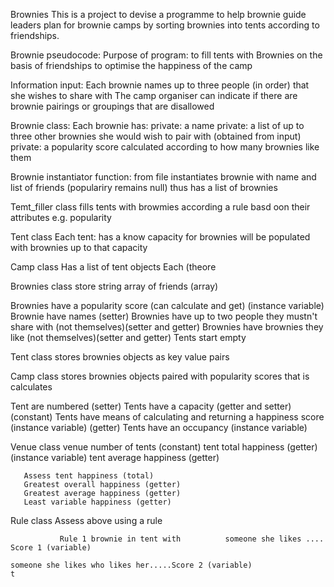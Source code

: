 Brownies
This is a project to devise a programme to help brownie guide leaders plan for brownie camps by sorting brownies into tents according to friendships. 

Brownie pseudocode:
  Purpose of program: to fill tents with Brownies on the basis of friendships to optimise the happiness of the camp

Information input:
  Each brownie names up to three people (in order) that she wishes to share with
  The camp organiser can indicate if there are brownie pairings or groupings that are disallowed


Brownie class:
  Each brownie has:
    private: a name
    private: a list of up to three other brownies she would wish to pair with (obtained from input)
    private: a popularity score calculated according to how many brownies like them
  
Brownie instantiator function:
  from file instantiates brownie with name and list of friends (populariry remains null)
  thus has a list of brownies 


Temt_filler class
  fills tents with browmies according a rule basd oon their attributes e.g. popularity

Tent class
  Each tent:
    has a know capacity for brownies
    will be populated with brownies up to that capacity
    
Camp class
  Has a list of tent objects
  Each (theore
  
   
Brownies class store string array of friends (array)

 Brownies have a popularity score (can calculate and get) (instance variable)      
    Brownie have names (setter)
    Brownies have up to two people they mustn't share with (not themselves)(setter and getter)
    Brownies have brownies they like (not themselves)(setter  and getter)
          Tents start empty

Tent class
stores brownies objects as key value pairs 

Camp class
stores brownies objects paired with popularity scores that is calculates 



Tent are numbered (setter)
Tents have a capacity (getter and setter) (constant)
Tents have means of calculating and returning a happiness score (instance variable) (getter)
Tents have an occupancy (instance variable)

Venue class
venue
       number of tents (constant)
       tent total happiness (getter) (instance variable)
       tent average happiness (getter) 

       Assess tent happiness (total)
       Greatest overall happiness (getter)
       Greatest average happiness (getter)
       Least variable happiness (getter)

Rule class
Assess above using a rule
      

               Rule 1 brownie in tent with          someone she likes .... Score 1 (variable)
                                                                     someone she likes who likes her.....Score 2 (variable)
    t
